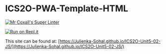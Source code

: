# ICS2O-PWA-Template-HTML

[![Mr Coxall's Super Linter](https://github.com/Julienka-Sohal/ICS2O-Unit5-02-JS/workflows/Mr%20Coxall's%20Super%20Linter/badge.svg)](https://github.com/Julienka-Sohal/ICS2O-Unit5-02-JS/actions/)

[![Run on Repl.it](https://repl.it/badge/github/Julienka-Sohal/ICS2O-Unit5-02-JS)](https://repl.it/github/Julienka-Sohal/ICS2O-Unit5-02-JS)

This site can be found at: [https://Julienka-Sohal.github.io/ICS2O-Unit5-02-JS/](https://Julienka-Sohal.github.io/ICS2O-Unit5-02-JS/)
